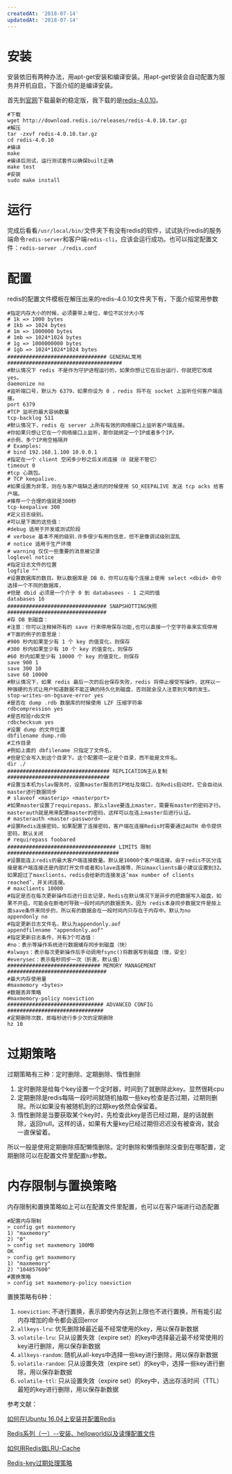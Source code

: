 ```yaml
---
createdAt: '2018-07-14'
updatedAt: '2018-07-14'
---
```


<!--more-->

# 安装
安装依旧有两种办法，用apt-get安装和编译安装。用apt-get安装会自动配置为服务并开机自启，下面介绍的是编译安装。

首先到[官网](https://redis.io/ "官网")下载最新的稳定版，我下载的是[redis-4.0.10](http://download.redis.io/releases/redis-4.0.10.tar.gz "redis-4.0.10")。

```shell
#下载
wget http://download.redis.io/releases/redis-4.0.10.tar.gz
#解压
tar -zxvf redis-4.0.10.tar.gz
cd redis-4.0.10
#编译
make
#编译后测试，运行测试套件以确保built正确
make test
#安装
sudo make install
```

# 运行
完成后看看`/usr/local/bin/`文件夹下有没有redis的软件，试试执行redis的服务端命令`redis-server`和客户端`redis-cli`，应该会运行成功。也可以指定配置文件：`redis-server ./redis.conf`

# 配置
redis的配置文件模板在解压出来的redis-4.0.10文件夹下有，下面介绍常用参数
```
#指定内存大小的时候，必须要带上单位，单位不区分大小写
# 1k => 1000 bytes
# 1kb => 1024 bytes
# 1m => 1000000 bytes
# 1mb => 1024*1024 bytes
# 1g => 1000000000 bytes
# 1gb => 1024*1024*1024 bytes
################################ GENERAL常用  #####################################
#默认情况下 redis 不是作为守护进程运行的，如果你想让它在后台运行，你就把它改成 yes。
daemonize no
#监听端口号，默认为 6379，如果你设为 0 ，redis 将不在 socket 上监听任何客户端连接。
port 6379
#TCP 监听的最大容纳数量
tcp-backlog 511
#默认情况下，redis 在 server 上所有有效的网络接口上监听客户端连接。
#你如果只想让它在一个网络接口上监听，那你就绑定一个IP或者多个IP。
#示例，多个IP用空格隔开
# Examples:
# bind 192.168.1.100 10.0.0.1
#指定在一个 client 空闲多少秒之后关闭连接（0 就是不管它）
timeout 0
#tcp 心跳包。
# TCP keepalive.
#如果设置为非零，则在与客户端缺乏通讯的时候使用 SO_KEEPALIVE 发送 tcp acks 给客户端。
#推荐一个合理的值就是300秒
tcp-keepalive 300
#定义日志级别。
#可以是下面的这些值：
#debug 适用于开发或测试阶段
# verbose 基本不用的级别.许多很少有用的信息，但不是像调试级别混乱
# notice 适用于生产环境
# warning 仅仅一些重要的消息被记录
loglevel notice
#指定日志文件的位置
logfile ""
#设置数据库的数目。默认数据库是 DB 0，你可以在每个连接上使用 select <dbid> 命令选择一个不同的数据库，
#但是 dbid 必须是一个介于 0 到 databasees - 1 之间的值
databases 16
################################ SNAPSHOTTING快照   ################################
#存 DB 到磁盘：
#注意：你可以注释掉所有的 save 行来停用保存功能,也可以直接一个空字符串来实现停用
#下面的例子的意思是：
#900 秒内如果至少有 1 个 key 的值变化，则保存
#300 秒内如果至少有 10 个 key 的值变化，则保存
#60 秒内如果至少有 10000 个 key 的值变化，则保存
save 900 1
save 300 10
save 60 10000
#默认情况下，如果 redis 最后一次的后台保存失败，redis 将停止接受写操作，这样以一种强硬的方式让用户知道数据不能正确的持久化到磁盘，否则就会没人注意到灾难的发生。
stop-writes-on-bgsave-error yes
#是否在 dump .rdb 数据库的时候使用 LZF 压缩字符串
rdbcompression yes
#是否校验rdb文件
rdbchecksum yes
#设置 dump 的文件位置
dbfilename dump.rdb
#工作目录
#例如上面的 dbfilename 只指定了文件名，
#但是它会写入到这个目录下。这个配置项一定是个目录，而不能是文件名。
dir ./
################################# REPLICATION主从复制 #################################
#设置当本机为slav服务时，设置master服务的IP地址及端口，在Redis启动时，它会自动从master进行数据同步
# slaveof <masterip> <masterport>
#如果master设置了requirepass，那么slave要连上master，需要有master的密码才行。masterauth就是用来配置master的密码，这样可以在连上master后进行认证。
# masterauth <master-password>
#设置Redis连接密码，如果配置了连接密码，客户端在连接Redis时需要通过AUTH 命令提供密码，默认关闭
# requirepass foobared
################################### LIMITS 限制####################################
#设置能连上redis的最大客户端连接数量。默认是10000个客户端连接。由于redis不区分连接是客户端连接还是内部打开文件或者和slave连接等，所以maxclients最小建议设置到32。如果超过了maxclients，redis会给新的连接发送’max number of clients reached’，并关闭连接。
# maxclients 10000
#指定是否在每次更新操作后进行日志记录，Redis在默认情况下是异步的把数据写入磁盘，如果不开启，可能会在断电时导致一段时间内的数据丢失。因为 redis本身同步数据文件是按上面save条件来同步的，所以有的数据会在一段时间内只存在于内存中。默认为no
appendonly no
#指定更新日志文件名，默认为appendonly.aof
appendfilename "appendonly.aof"
#指定更新日志条件，共有3个可选值：
#no：表示等操作系统进行数据缓存同步到磁盘（快）
#always：表示每次更新操作后手动调用fsync()将数据写到磁盘（慢，安全）
#everysec：表示每秒同步一次（折衷，默认值）
############################## MEMORY MANAGEMENT ################################
#最大内存使用量
#maxmemory <bytes>
#数据丢弃策略
#maxmemory-policy noeviction
############################### ADVANCED CONFIG ###############################
#定期删除次数，即每秒进行多少次的定期删除
hz 10
```

# 过期策略
过期策略有三种：定时删除、定期删除、惰性删除

1. 定时删除是给每个key设置一个定时器，时间到了就删除此key。显然很耗cpu
2. 定期删除是redis每隔一段时间就随机抽取一些key检查是否过期，过期则删除。所以如果没有被随机到的过期key依然会保留着。
3. 惰性删除是当要获取某个key时，先检查此key是否已经过期，是的话就删除，返回null。这样的话，如果有大量key已经过期但迟迟没有被查询，就会一直保留着。

所以一般是使用定期删除搭配懒惰删除。定时删除和懒惰删除没查到在哪配置，定期删除可以在配置文件里配置`hz`参数。

# 内存限制与置换策略
内存限制和置换策略如上可以在配置文件里配置，也可以在客户端进行动态配置
```shell
#配置内存限制
> config get maxmemory
1) "maxmemory"
2) "0"
> config set maxmemory 100MB
OK
> config get maxmemory
1) "maxmemory"
2) "104857600"
#置换策略
> config set maxmemory-policy noeviction
```
置换策略有6种：

1. `noeviction`: 不进行置换，表示即使内存达到上限也不进行置换，所有能引起内存增加的命令都会返回error
2. `allkeys-lru`: 优先删除掉最近最不经常使用的key，用以保存新数据
3. `volatile-lru`: 只从设置失效（expire set）的key中选择最近最不经常使用的key进行删除，用以保存新数据
4. `allkeys-random`: 随机从all-keys中选择一些key进行删除，用以保存新数据
5. `volatile-random`: 只从设置失效（expire set）的key中，选择一些key进行删除，用以保存新数据
6. `volatile-ttl`: 只从设置失效（expire set）的key中，选出存活时间（TTL）最短的key进行删除，用以保存新数据

参考文献：

[如何在Ubuntu 16.04上安装并配置Redis](https://blog.csdn.net/zstack_org/article/details/69951845 "如何在Ubuntu 16.04上安装并配置Redis")

[Redis系列（一）--安装、helloworld以及读懂配置文件](https://blog.csdn.net/jack__frost/article/details/67633975 "Redis系列（一）--安装、helloworld以及读懂配置文件")

[如何用Redis做LRU-Cache](https://blog.csdn.net/cjfeii/article/details/47259519 "如何用Redis做LRU-Cache")

[Redis-key过期处理策略](https://www.ecpeng.com/2018/04/16/redis-key-expire-strategy/ "Redis-key过期处理策略")